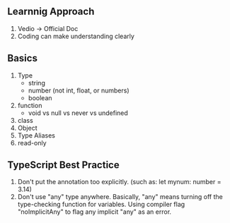 ## Learnnig Approach
1. Vedio -> Official Doc
2. Coding can make understanding clearly

## Basics
1. Type
   - string
   - number (not int, float, or numbers)
   - boolean
2. function
   - void vs null vs never vs undefined
3. class
4. Object
5. Type Aliases
6. read-only

## TypeScript Best Practice
1. Don't put the annotation too explicitly. (such as: let mynum: number = 3.14)
2. Don't use "any" type anywhere. Basically, "any" means turning off the type-checking function for variables. Using compiler flag "noImplicitAny" to flag any implicit "any" as an error.